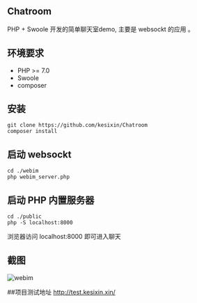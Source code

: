 ## Chatroom
PHP + Swoole 开发的简单聊天室demo, 主要是 websockt 的应用 。

## 环境要求
* PHP >= 7.0
* Swoole
* composer
## 安装
```
git clone https://github.com/kesixin/Chatroom
composer install
```

## 启动 websockt
```
cd ./webim
php webim_server.php
```

## 启动 PHP 内置服务器
```
cd ./public
php -S localhost:8000
```
浏览器访问 localhost:8000 即可进入聊天

## 截图
![webim](https://github.com/kesixin/Chatroom/blob/master/%E6%95%88%E6%9E%9C.jpg)

##项目测试地址
http://test.kesixin.xin/

